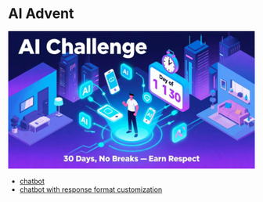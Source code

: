 # AI Advent
  
![challenge](https://github.com/p12s/ai-advent/blob/main/ai.jpeg?raw=true)      

- [chatbot](01/README.md)
- [chatbot with response format customization](02/README.md)
